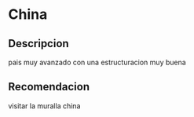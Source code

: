 # China

## Descripcion 

pais muy avanzado con una estructuracion muy buena

## Recomendacion

visitar la muralla china